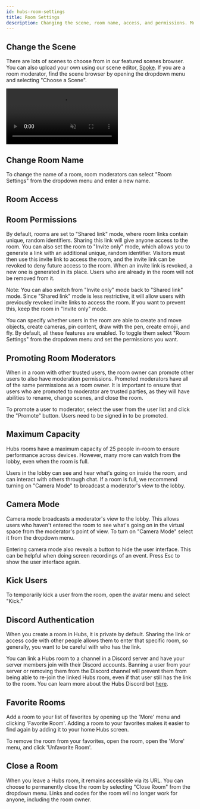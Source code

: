 ```yaml
---
id: hubs-room-settings
title: Room Settings
description: Changing the scene, room name, access, and permissions. Moderating users. Discord authentication.
---
```


## Change the Scene

There are lots of scenes to choose from in our featured scenes browser. You can also upload your own using our scene editor, [Spoke](./intro-spoke.html). If you are a room moderator, find the scene browser by opening the dropdown menu and selecting "Choose a Scene". 

<!-- Note that only featured scenes have been tested for performance across devices. For more information on how featured scenes are selected take a look at our [Featured Content Guidelines](./creators-content-guidelines.html).  -->

<video autoplay loop muted controls >
  <source src="img/change-the-scene.mp4" type="video/mp4">
  <img src="img/intro-hubs-scene-browser-min.jpeg" alt="Screenshot of the Scene Browser">
  Your browser does not support HTML5 video.
</video>

## Change Room Name

To change the name of a room, room moderators can select "Room Settings" from the dropdown menu and enter a new name.

## Room Access


## Room Permissions

By default, rooms are set to "Shared link" mode, where room links contain unique, random identifiers. Sharing this link will give anyone access to the room. You can also set the room to "Invite only" mode, which allows you to generate a link with an additional unique, random identifier. Visitors must then use this invite link to access the room, and the invite link can be revoked to deny future access to the room. When an invite link is revoked, a new one is generated in its place. Users who are already in the room will not be removed from it.

Note: You can also switch from "Invite only" mode back to "Shared link" mode. Since "Shared link" mode is less restrictive, it will allow users with previously revoked invite links to access the room. If you want to prevent this, keep the room in "Invite only" mode.


You can specify whether users in the room are able to create and move objects, create cameras, pin content, draw with the pen, create emojii, and fly. By default, all these features are enabled. To toggle them select "Room Settings" from the dropdown menu and set the permissions you want.

## Promoting Room Moderators

When in a room with other trusted users, the room owner can promote other users to also have moderation permissions. Promoted moderators have all of the same permissions as a room owner. It is important to ensure that users who are promoted to moderator are trusted parties, as they will have abilities to rename, change scenes, and close the room.

To promote a user to moderator, select the user from the user list and click the "Promote" button. Users need to be signed in to be promoted.

## Maximum Capacity

Hubs rooms have a maximum capacity of 25 people in-room to ensure performance across devices. However, many more can watch from the lobby, even when the room is full.

Users in the lobby can see and hear what's going on inside the room, and can interact with others through chat. If a room is full, we recommend turning on "Camera Mode" to broadcast a moderator's view to the lobby. 

## Camera Mode

Camera mode broadcasts a moderator's view to the lobby. This allows users who haven't entered the room to see what's going on in the virtual space from the moderator's point of view. To turn on "Camera Mode" select it from the dropdown menu.

Entering camera mode also reveals a button to hide the user interface. This can be helpful when doing screen recordings of an event. Press Esc to show the user interface again.

## Kick Users

To temporarily kick a user from the room, open the avatar menu and select "Kick." 

## Discord Authentication 

When you create a room in Hubs, it is private by default. Sharing the link or access code with other people allows them to enter that specific room, so generally, you want to be careful with who has the link.  

You can link a Hubs room to a channel in a Discord server and have your server members join with their Discord accounts. Banning a user from your server or removing them from the Discord channel will prevent them from being able to re-join the linked Hubs room, even if that user still has the link to the room. You can learn more about the Hubs Discord bot [here](./hubs-discord-bot.html). 

## Favorite Rooms

Add a room to your list of favorites by opening up the 'More' menu and clicking 'Favorite Room'. Adding a room to your favorites makes it easier to find again by adding it to your home Hubs screen.

To remove the room from your favorites, open the room, open the 'More' menu, and click 'Unfavorite Room'. 

## Close a Room

When you leave a Hubs room, it remains accessible via its URL. You can choose to permanently close the room by selecting "Close Room" from the dropdown menu. Links and codes for the room will no longer work for anyone, including the room owner.
